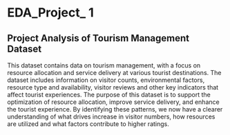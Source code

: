 # EDA_Project_ 1
## Project Analysis of Tourism Management Dataset

This dataset contains data on tourism management, with a focus on resource allocation and service delivery at various tourist destinations. The dataset includes information on visitor counts, environmental factors, resource type and availability, visitor reviews and other key indicators that affect tourist experiences. The purpose of this dataset is to support the optimization of resource allocation, improve service delivery, and enhance the tourist experience. By identifying these patterns, we now have a clearer understanding of what drives increase in visitor numbers, how resources are utilized and what factors contribute to higher ratings. 
